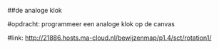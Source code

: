 ##de analoge klok

#opdracht: programmeer een analoge klok op de canvas

#link: http://21886.hosts.ma-cloud.nl/bewijzenmap/p1.4/sct/rotation1/
